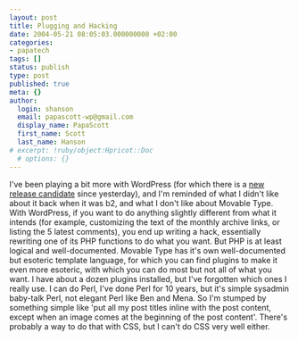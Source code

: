 ```yaml
---
layout: post
title: Plugging and Hacking
date: 2004-05-21 08:05:03.000000000 +02:00
categories:
- papatech
tags: []
status: publish
type: post
published: true
meta: {}
author:
  login: shanson
  email: papascott-wp@gmail.com
  display_name: PapaScott
  first_name: Scott
  last_name: Hanson
# excerpt: !ruby/object:Hpricot::Doc
  # options: {}
---
```

<p>I've been playing a bit more with WordPress (for which there is a <a title="WordPress Development Blog" href="http://wordpress.org/development/archives/2004/05/20/final-release-candidate/">new release candidate</a> since yesterday), and I'm reminded of what I didn't like about it back when it was b2, and what I don't like about Movable Type. With WordPress, if you want to do anything slightly different from  what it intends (for example, customizing the text of the monthly archive links, or listing the 5 latest comments), you end up writing a hack, essentially rewriting one of its PHP functions to do what you want. But PHP is at least logical and well-documented. Movable Type has it's own well-documented but esoteric template language, for which you can find plugins to make it even more esoteric, with which you can do most but not all of what you want. I have about a dozen plugins installed, but I've forgotten which ones I really use. I can do Perl, I've done Perl for 10 years, but it's simple sysadmin baby-talk Perl, not elegant Perl like Ben and Mena. So I'm stumped by something simple like 'put all my post titles inline with the post content, except when an image comes at the beginning of the post content'. There's probably a way to do that with CSS, but I can't do CSS very well either.</p>
